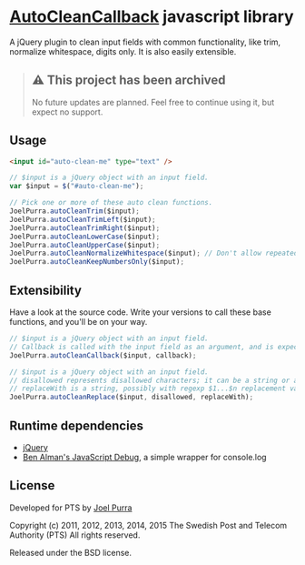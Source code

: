 # [AutoCleanCallback](https://joelpurra.com/projects/autocleancallback) javascript library

A jQuery plugin to clean input fields with common functionality, like trim, normalize whitespace, digits only. It is also easily extensible.



> ## ⚠️ This project has been archived
>
> No future updates are planned. Feel free to continue using it, but expect no support.



## Usage

```html
<input id="auto-clean-me" type="text" />
```

```javascript
// $input is a jQuery object with an input field.
var $input = $("#auto-clean-me");

// Pick one or more of these auto clean functions.
JoelPurra.autoCleanTrim($input);
JoelPurra.autoCleanTrimLeft($input);
JoelPurra.autoCleanTrimRight($input);
JoelPurra.autoCleanLowerCase($input);
JoelPurra.autoCleanUpperCase($input);
JoelPurra.autoCleanNormalizeWhitespace($input); // Don't allow repeated whitespace characters
JoelPurra.autoCleanKeepNumbersOnly($input);
```

## Extensibility

Have a look at the source code. Write your versions to call these base functions, and you'll be on your way.

```javascript
// $input is a jQuery object with an input field.
// Callback is called with the input field as an argument, and is expected to return the new, cleaned value, for the input.
JoelPurra.autoCleanCallback($input, callback);

// $input is a jQuery object with an input field.
// disallowed represents disallowed characters; it can be a string or a regexp.
// replaceWith is a string, possibly with regexp $1...$n replacement values.
JoelPurra.autoCleanReplace($input, disallowed, replaceWith);
```



## Runtime dependencies
- [jQuery](https://jquery.com/)
- [Ben Alman's JavaScript Debug](http://benalman.com/projects/javascript-debug-console-log/), a simple wrapper for console.log



## License
Developed for PTS by [Joel Purra](https://joelpurra.com/)

Copyright (c) 2011, 2012, 2013, 2014, 2015 The Swedish Post and Telecom Authority (PTS)
All rights reserved.

Released under the BSD license.
